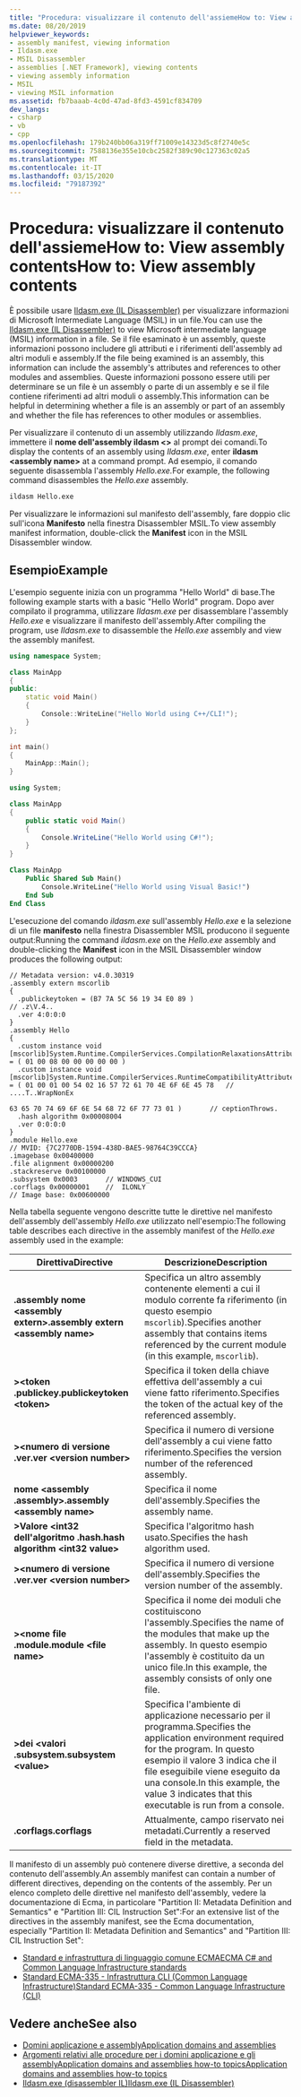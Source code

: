 ```yaml
---
title: "Procedura: visualizzare il contenuto dell'assiemeHow to: View assembly contents"
ms.date: 08/20/2019
helpviewer_keywords:
- assembly manifest, viewing information
- Ildasm.exe
- MSIL Disassembler
- assemblies [.NET Framework], viewing contents
- viewing assembly information
- MSIL
- viewing MSIL information
ms.assetid: fb7baaab-4c0d-47ad-8fd3-4591cf834709
dev_langs:
- csharp
- vb
- cpp
ms.openlocfilehash: 179b240bb06a319ff71009e14323d5c8f2740e5c
ms.sourcegitcommit: 7588136e355e10cbc2582f389c90c127363c02a5
ms.translationtype: MT
ms.contentlocale: it-IT
ms.lasthandoff: 03/15/2020
ms.locfileid: "79187392"
---
```

# <a name="how-to-view-assembly-contents"></a><span data-ttu-id="435b4-102">Procedura: visualizzare il contenuto dell'assiemeHow to: View assembly contents</span><span class="sxs-lookup"><span data-stu-id="435b4-102">How to: View assembly contents</span></span>

<span data-ttu-id="435b4-103">È possibile usare [Ildasm.exe (IL Disassembler)](../../framework/tools/ildasm-exe-il-disassembler.md) per visualizzare informazioni di Microsoft Intermediate Language (MSIL) in un file.</span><span class="sxs-lookup"><span data-stu-id="435b4-103">You can use the [Ildasm.exe (IL Disassembler)](../../framework/tools/ildasm-exe-il-disassembler.md) to view Microsoft intermediate language (MSIL) information in a file.</span></span> <span data-ttu-id="435b4-104">Se il file esaminato è un assembly, queste informazioni possono includere gli attributi e i riferimenti dell'assembly ad altri moduli e assembly.</span><span class="sxs-lookup"><span data-stu-id="435b4-104">If the file being examined is an assembly, this information can include the assembly's attributes and references to other modules and assemblies.</span></span> <span data-ttu-id="435b4-105">Queste informazioni possono essere utili per determinare se un file è un assembly o parte di un assembly e se il file contiene riferimenti ad altri moduli o assembly.</span><span class="sxs-lookup"><span data-stu-id="435b4-105">This information can be helpful in determining whether a file is an assembly or part of an assembly and whether the file has references to other modules or assemblies.</span></span>

<span data-ttu-id="435b4-106">Per visualizzare il contenuto di un assembly utilizzando *Ildasm.exe*, immettere il **nome dell'assembly ildasm \<>** al prompt dei comandi.</span><span class="sxs-lookup"><span data-stu-id="435b4-106">To display the contents of an assembly using *Ildasm.exe*, enter **ildasm \<assembly name>** at a command prompt.</span></span> <span data-ttu-id="435b4-107">Ad esempio, il comando seguente disassembla l'assembly *Hello.exe.*</span><span class="sxs-lookup"><span data-stu-id="435b4-107">For example, the following command disassembles the *Hello.exe* assembly.</span></span>

```cmd
ildasm Hello.exe
```

<span data-ttu-id="435b4-108">Per visualizzare le informazioni sul manifesto dell'assembly, fare doppio clic sull'icona **Manifesto** nella finestra Disassembler MSIL.</span><span class="sxs-lookup"><span data-stu-id="435b4-108">To view assembly manifest information, double-click the **Manifest** icon in the MSIL Disassembler window.</span></span>

## <a name="example"></a><span data-ttu-id="435b4-109">Esempio</span><span class="sxs-lookup"><span data-stu-id="435b4-109">Example</span></span>

<span data-ttu-id="435b4-110">L'esempio seguente inizia con un programma "Hello World" di base.</span><span class="sxs-lookup"><span data-stu-id="435b4-110">The following example starts with a basic "Hello World" program.</span></span> <span data-ttu-id="435b4-111">Dopo aver compilato il programma, utilizzare *Ildasm.exe* per disassemblare l'assembly *Hello.exe* e visualizzare il manifesto dell'assembly.</span><span class="sxs-lookup"><span data-stu-id="435b4-111">After compiling the program, use *Ildasm.exe* to disassemble the *Hello.exe* assembly and view the assembly manifest.</span></span>

```cpp
using namespace System;

class MainApp
{
public:
    static void Main()
    {
        Console::WriteLine("Hello World using C++/CLI!");
    }
};

int main()
{
    MainApp::Main();
}
```

```csharp
using System;

class MainApp
{
    public static void Main()
    {
        Console.WriteLine("Hello World using C#!");
    }
}
```

```vb
Class MainApp
    Public Shared Sub Main()
        Console.WriteLine("Hello World using Visual Basic!")
    End Sub
End Class
```

<span data-ttu-id="435b4-112">L'esecuzione del comando *ildasm.exe* sull'assembly *Hello.exe* e la selezione di un file **manifesto** nella finestra Disassembler MSIL producono il seguente output:</span><span class="sxs-lookup"><span data-stu-id="435b4-112">Running the command *ildasm.exe* on the *Hello.exe* assembly and double-clicking the **Manifest** icon in the MSIL Disassembler window produces the following output:</span></span>

```output
// Metadata version: v4.0.30319
.assembly extern mscorlib
{
  .publickeytoken = (B7 7A 5C 56 19 34 E0 89 )                         // .z\V.4..
  .ver 4:0:0:0
}
.assembly Hello
{
  .custom instance void [mscorlib]System.Runtime.CompilerServices.CompilationRelaxationsAttribute::.ctor(int32) = ( 01 00 08 00 00 00 00 00 )
  .custom instance void [mscorlib]System.Runtime.CompilerServices.RuntimeCompatibilityAttribute::.ctor() = ( 01 00 01 00 54 02 16 57 72 61 70 4E 6F 6E 45 78   // ....T..WrapNonEx
                                                                                                             63 65 70 74 69 6F 6E 54 68 72 6F 77 73 01 )       // ceptionThrows.
  .hash algorithm 0x00008004
  .ver 0:0:0:0
}
.module Hello.exe
// MVID: {7C2770DB-1594-438D-BAE5-98764C39CCCA}
.imagebase 0x00400000
.file alignment 0x00000200
.stackreserve 0x00100000
.subsystem 0x0003       // WINDOWS_CUI
.corflags 0x00000001    //  ILONLY
// Image base: 0x00600000
```

<span data-ttu-id="435b4-113">Nella tabella seguente vengono descritte tutte le direttive nel manifesto dell'assembly dell'assembly *Hello.exe* utilizzato nell'esempio:</span><span class="sxs-lookup"><span data-stu-id="435b4-113">The following table describes each directive in the assembly manifest of the *Hello.exe* assembly used in the example:</span></span>

|<span data-ttu-id="435b4-114">Direttiva</span><span class="sxs-lookup"><span data-stu-id="435b4-114">Directive</span></span>|<span data-ttu-id="435b4-115">Descrizione</span><span class="sxs-lookup"><span data-stu-id="435b4-115">Description</span></span>|
|---------------|-----------------|
|<span data-ttu-id="435b4-116">**.assembly nome \<assembly extern>**</span><span class="sxs-lookup"><span data-stu-id="435b4-116">**.assembly extern \<assembly name>**</span></span>|<span data-ttu-id="435b4-117">Specifica un altro assembly contenente elementi a cui il modulo corrente fa riferimento (in questo esempio `mscorlib`).</span><span class="sxs-lookup"><span data-stu-id="435b4-117">Specifies another assembly that contains items referenced by the current module (in this example, `mscorlib`).</span></span>|
|<span data-ttu-id="435b4-118">**>\<token .publickey**</span><span class="sxs-lookup"><span data-stu-id="435b4-118">**.publickeytoken \<token>**</span></span>|<span data-ttu-id="435b4-119">Specifica il token della chiave effettiva dell'assembly a cui viene fatto riferimento.</span><span class="sxs-lookup"><span data-stu-id="435b4-119">Specifies the token of the actual key of the referenced assembly.</span></span>|
|<span data-ttu-id="435b4-120">**>\<numero di versione .ver**</span><span class="sxs-lookup"><span data-stu-id="435b4-120">**.ver \<version number>**</span></span>|<span data-ttu-id="435b4-121">Specifica il numero di versione dell'assembly a cui viene fatto riferimento.</span><span class="sxs-lookup"><span data-stu-id="435b4-121">Specifies the version number of the referenced assembly.</span></span>|
|<span data-ttu-id="435b4-122">**nome \<assembly .assembly>**</span><span class="sxs-lookup"><span data-stu-id="435b4-122">**.assembly \<assembly name>**</span></span>|<span data-ttu-id="435b4-123">Specifica il nome dell'assembly.</span><span class="sxs-lookup"><span data-stu-id="435b4-123">Specifies the assembly name.</span></span>|
|<span data-ttu-id="435b4-124">**>Valore \<int32 dell'algoritmo .hash**</span><span class="sxs-lookup"><span data-stu-id="435b4-124">**.hash algorithm \<int32 value>**</span></span>|<span data-ttu-id="435b4-125">Specifica l'algoritmo hash usato.</span><span class="sxs-lookup"><span data-stu-id="435b4-125">Specifies the hash algorithm used.</span></span>|
|<span data-ttu-id="435b4-126">**>\<numero di versione .ver**</span><span class="sxs-lookup"><span data-stu-id="435b4-126">**.ver \<version number>**</span></span>|<span data-ttu-id="435b4-127">Specifica il numero di versione dell'assembly.</span><span class="sxs-lookup"><span data-stu-id="435b4-127">Specifies the version number of the assembly.</span></span>|
|<span data-ttu-id="435b4-128">**>\<nome file .module**</span><span class="sxs-lookup"><span data-stu-id="435b4-128">**.module \<file name>**</span></span>|<span data-ttu-id="435b4-129">Specifica il nome dei moduli che costituiscono l'assembly.</span><span class="sxs-lookup"><span data-stu-id="435b4-129">Specifies the name of the modules that make up the assembly.</span></span> <span data-ttu-id="435b4-130">In questo esempio l'assembly è costituito da un unico file.</span><span class="sxs-lookup"><span data-stu-id="435b4-130">In this example, the assembly consists of only one file.</span></span>|
|<span data-ttu-id="435b4-131">**>dei \<valori .subsystem**</span><span class="sxs-lookup"><span data-stu-id="435b4-131">**.subsystem \<value>**</span></span>|<span data-ttu-id="435b4-132">Specifica l'ambiente di applicazione necessario per il programma.</span><span class="sxs-lookup"><span data-stu-id="435b4-132">Specifies the application environment required for the program.</span></span> <span data-ttu-id="435b4-133">In questo esempio il valore 3 indica che il file eseguibile viene eseguito da una console.</span><span class="sxs-lookup"><span data-stu-id="435b4-133">In this example, the value 3 indicates that this executable is run from a console.</span></span>|
|<span data-ttu-id="435b4-134">**.corflags**</span><span class="sxs-lookup"><span data-stu-id="435b4-134">**.corflags**</span></span>|<span data-ttu-id="435b4-135">Attualmente, campo riservato nei metadati.</span><span class="sxs-lookup"><span data-stu-id="435b4-135">Currently a reserved field in the metadata.</span></span>|

<span data-ttu-id="435b4-136">Il manifesto di un assembly può contenere diverse direttive, a seconda del contenuto dell'assembly.</span><span class="sxs-lookup"><span data-stu-id="435b4-136">An assembly manifest can contain a number of different directives, depending on the contents of the assembly.</span></span> <span data-ttu-id="435b4-137">Per un elenco completo delle direttive nel manifesto dell'assembly, vedere la documentazione di Ecma, in particolare "Partition II: Metadata Definition and Semantics" e "Partition III: CIL Instruction Set":</span><span class="sxs-lookup"><span data-stu-id="435b4-137">For an extensive list of the directives in the assembly manifest, see the Ecma documentation, especially "Partition II: Metadata Definition and Semantics" and "Partition III: CIL Instruction Set":</span></span>

- [<span data-ttu-id="435b4-138">Standard e infrastruttura di linguaggio comune ECMA</span><span class="sxs-lookup"><span data-stu-id="435b4-138">ECMA C# and Common Language Infrastructure standards</span></span>](../components.md#applicable-standards)
- [<span data-ttu-id="435b4-139">Standard ECMA-335 - Infrastruttura CLI (Common Language Infrastructure)</span><span class="sxs-lookup"><span data-stu-id="435b4-139">Standard ECMA-335 - Common Language Infrastructure (CLI)</span></span>](http://www.ecma-international.org/publications/standards/Ecma-335.htm)

## <a name="see-also"></a><span data-ttu-id="435b4-140">Vedere anche</span><span class="sxs-lookup"><span data-stu-id="435b4-140">See also</span></span>

- [<span data-ttu-id="435b4-141">Domini applicazione e assembly</span><span class="sxs-lookup"><span data-stu-id="435b4-141">Application domains and assemblies</span></span>](../../framework/app-domains/application-domains.md#application-domains-and-assemblies)
- [<span data-ttu-id="435b4-142">Argomenti relativi alle procedure per i domini applicazione e gli assemblyApplication domains and assemblies how-to topics</span><span class="sxs-lookup"><span data-stu-id="435b4-142">Application domains and assemblies how-to topics</span></span>](../../framework/app-domains/application-domains-and-assemblies-how-to-topics.md)
- [<span data-ttu-id="435b4-143">Ildasm.exe (disassembler IL)</span><span class="sxs-lookup"><span data-stu-id="435b4-143">Ildasm.exe (IL Disassembler)</span></span>](../../framework/tools/ildasm-exe-il-disassembler.md)

